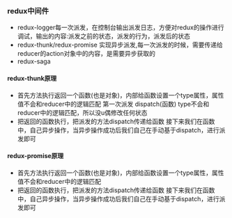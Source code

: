 ### redux中间件
+ redux-logger每一次派发，在控制台输出派发日志，方便对redux的操作进行调试，输出的内容:派发之前的状态，派发的行为，派发后的状态
+ redux-thunk/redux-promise 实现异步派发,每一次派发的时候，需要传递给reducer的action对象中的内容，是需要异步获取的
+ redux-saga

#### redux-thunk原理
+ 首先方法执行返回一个函数(也是对象)，内部给函数设置一个type属性，属性值不会和reducer中的逻辑匹配
   第一次派发 dispatch(函数)
   type不会和reducer中的逻辑匹配，所以没u偶修改任何状态
+ 把返回的函数执行，把派发的方法dispatch传递给函数
  接下来我们在函数中，自己异步操作，当异步操作成功后我们自己在手动基于dispatch，进行派发即可

#### redux-promise原理
+ 首先方法执行返回一个函数(也是对象)，内部给函数设置一个type属性，属性值不会和reducer中的逻辑匹配
+ 把返回的函数执行，把派发的方法dispatch传递给函数
  接下来我们在函数中，自己异步操作，当异步操作成功后我们自己在手动基于dispatch，进行派发即可